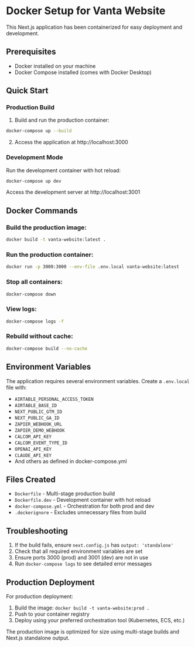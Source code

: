 # Docker Setup for Vanta Website

This Next.js application has been containerized for easy deployment and development.

## Prerequisites

- Docker installed on your machine
- Docker Compose installed (comes with Docker Desktop)

## Quick Start

### Production Build

1. Build and run the production container:
```bash
docker-compose up --build
```

2. Access the application at http://localhost:3000

### Development Mode

Run the development container with hot reload:
```bash
docker-compose up dev
```

Access the development server at http://localhost:3001

## Docker Commands

### Build the production image:
```bash
docker build -t vanta-website:latest .
```

### Run the production container:
```bash
docker run -p 3000:3000 --env-file .env.local vanta-website:latest
```

### Stop all containers:
```bash
docker-compose down
```

### View logs:
```bash
docker-compose logs -f
```

### Rebuild without cache:
```bash
docker-compose build --no-cache
```

## Environment Variables

The application requires several environment variables. Create a `.env.local` file with:

- `AIRTABLE_PERSONAL_ACCESS_TOKEN`
- `AIRTABLE_BASE_ID`
- `NEXT_PUBLIC_GTM_ID`
- `NEXT_PUBLIC_GA_ID`
- `ZAPIER_WEBHOOK_URL`
- `ZAPIER_DEMO_WEBHOOK`
- `CALCOM_API_KEY`
- `CALCOM_EVENT_TYPE_ID`
- `OPENAI_API_KEY`
- `CLAUDE_API_KEY`
- And others as defined in docker-compose.yml

## Files Created

- `Dockerfile` - Multi-stage production build
- `Dockerfile.dev` - Development container with hot reload
- `docker-compose.yml` - Orchestration for both prod and dev
- `.dockerignore` - Excludes unnecessary files from build

## Troubleshooting

1. If the build fails, ensure `next.config.js` has `output: 'standalone'`
2. Check that all required environment variables are set
3. Ensure ports 3000 (prod) and 3001 (dev) are not in use
4. Run `docker-compose logs` to see detailed error messages

## Production Deployment

For production deployment:

1. Build the image: `docker build -t vanta-website:prod .`
2. Push to your container registry
3. Deploy using your preferred orchestration tool (Kubernetes, ECS, etc.)

The production image is optimized for size using multi-stage builds and Next.js standalone output.